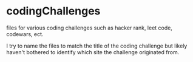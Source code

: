 # codingChallenges
files for various coding challenges such as hacker rank, leet code, codewars, ect. 

I try to name the files to match the title of the coding challenge but likely haven't bothered to identify which site the challenge originated from.
